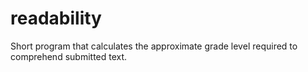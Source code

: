 # readability
Short program that calculates the approximate grade level required to comprehend submitted text.
